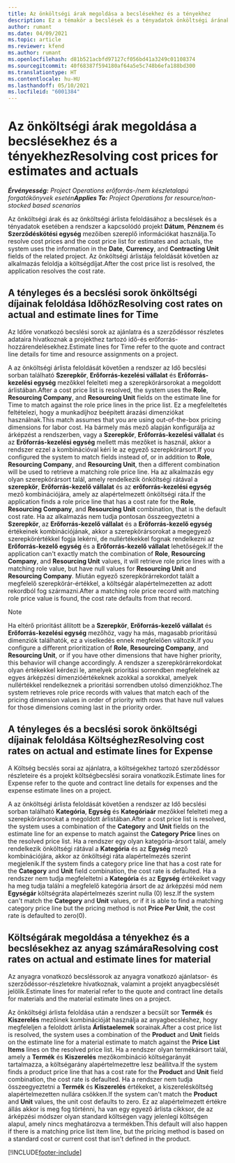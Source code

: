 ```yaml
---
title: Az önköltségi árak megoldása a becslésekhez és a tényekhez
description: Ez a témakör a becslések és a tényadatok önköltségi árának feloldásával kapcsolatban tartalmaz tájékoztatást.
author: rumant
ms.date: 04/09/2021
ms.topic: article
ms.reviewer: kfend
ms.author: rumant
ms.openlocfilehash: d81b521acbfd97127cf056bd41a3249c01108374
ms.sourcegitcommit: 40f68387f594180af64a5e5c748b6efa188bd300
ms.translationtype: HT
ms.contentlocale: hu-HU
ms.lasthandoff: 05/10/2021
ms.locfileid: "6001384"
---
```

# <a name="resolving-cost-prices-for-estimates-and-actuals"></a><span data-ttu-id="12936-103">Az önköltségi árak megoldása a becslésekhez és a tényekhez</span><span class="sxs-lookup"><span data-stu-id="12936-103">Resolving cost prices for estimates and actuals</span></span>

<span data-ttu-id="12936-104">_**Érvényesség:** Project Operations erőforrás-/nem készletalapú forgatókönyvek esetén_</span><span class="sxs-lookup"><span data-stu-id="12936-104">_**Applies To:** Project Operations for resource/non-stocked based scenarios_</span></span>

<span data-ttu-id="12936-105">Az önköltségi árak és az önköltségi árlista feloldásához a becslések és a tényadatok esetében a rendszer a kapcsolódó projekt **Dátum**, **Pénznem** és **Szerződéskötési egység** mezőiben szereplő információkat használja.</span><span class="sxs-lookup"><span data-stu-id="12936-105">To resolve cost prices and the cost price list for estimates and actuals, the system uses the information in the **Date**, **Currency**, and **Contracting Unit** fields of the related project.</span></span> <span data-ttu-id="12936-106">Az önköltségi árlistája feloldását követően az alkalmazás feloldja a költségdíjat.</span><span class="sxs-lookup"><span data-stu-id="12936-106">After the cost price list is resolved, the application resolves the cost rate.</span></span>

## <a name="resolving-cost-rates-on-actual-and-estimate-lines-for-time"></a><span data-ttu-id="12936-107">A tényleges és a becslési sorok önköltségi díjainak feloldása Időhöz</span><span class="sxs-lookup"><span data-stu-id="12936-107">Resolving cost rates on actual and estimate lines for Time</span></span>

<span data-ttu-id="12936-108">Az Időre vonatkozó becslési sorok az ajánlatra és a szerződéssor részletes adataira hivatkoznak a projekthez tartozó idő-és erőforrás-hozzárendelésekhez.</span><span class="sxs-lookup"><span data-stu-id="12936-108">Estimate lines for Time refer to the quote and contract line details for time and resource assignments on a project.</span></span>

<span data-ttu-id="12936-109">A az önköltségi árlista feloldását követően a rendszer az Idő becslési sorban található **Szerepkör**, **Erőforrás-kezelési vállalat** és **Erőforrás-kezelési egység** mezőkkel felelteti meg a szerepkörársorokat a megoldott árlistában.</span><span class="sxs-lookup"><span data-stu-id="12936-109">After a cost price list is resolved, the system uses the **Role**, **Resourcing Company**, and **Resourcing Unit** fields on the estimate line for Time to match against the role price lines in the price list.</span></span> <span data-ttu-id="12936-110">Ez a megfeleltetés feltételezi, hogy a munkadíjhoz beépített árazási dimenziókat használnak.</span><span class="sxs-lookup"><span data-stu-id="12936-110">This match assumes that you are using out-of-the-box pricing dimensions for labor cost.</span></span> <span data-ttu-id="12936-111">Ha bármely más mező alapján konfigurálja az árképzést a rendszerben, vagy a **Szerepkör**, **Erőforrás-kezelési vállalat** és az **Erőforrás-kezelési egység** mellett más mezőket is használ, akkor a rendszer ezzel a kombinációval kéri le az egyező szerepkörársort.</span><span class="sxs-lookup"><span data-stu-id="12936-111">If you configured the system to match fields instead of, or in addition to **Role**, **Resourcing Company**, and **Resourcing Unit**, then a different combination will be used to retrieve a matching role price line.</span></span> <span data-ttu-id="12936-112">Ha az alkalmazás egy olyan szerepkörársort talál, amely rendelkezik önköltségi rátával a **szerepkör**, **Erőforrás-kezelő vállalat** és az **erőforrás-kezelési egység** mező kombinációjára, amely az alapértelmezett önköltségi ráta.</span><span class="sxs-lookup"><span data-stu-id="12936-112">If the application finds a role price line that has a cost rate for the **Role**, **Resourcing Company**, and **Resourcing Unit** combination, that is the default cost rate.</span></span> <span data-ttu-id="12936-113">Ha az alkalmazás nem tudja pontosan összeegyeztetni a **Szerepkör**, az **Erőforrás-kezelő vállalat** és a **Erőforrás-kezelő egység** értékeinek kombinációjának, akkor a szerepkörársorokat a megegyező szerepkörértékkel fogja lekérni, de nullértékekkel fognak rendelkezni az **Erőforrás-kezelő egység** és a **Erőforrás-kezelő vállalat** lehetőségek.</span><span class="sxs-lookup"><span data-stu-id="12936-113">If the application can't exactly match the combination of **Role**, **Resourcing Company**, and **Resourcing Unit** values, it will retrieve role price lines with a matching role value, but have null values for **Resourcing Unit** and **Resourcing Company**.</span></span> <span data-ttu-id="12936-114">Miután egyező szerepkörárrekordot talált a megfelelő szerepkörár-értékkel, a költségár alapértelmezetten az adott rekordból fog származni.</span><span class="sxs-lookup"><span data-stu-id="12936-114">After a matching role price record with matching role price value is found, the cost rate defaults from that record.</span></span> 

> [!NOTE]
> <span data-ttu-id="12936-115">Ha eltérő prioritást állított be a **Szerepkör**, **Erőforrás-kezelő vállalat** és **Erőforrás-kezelési egység** mezőhöz, vagy ha más, magasabb prioritású dimenziók találhatók, ez a viselkedés ennek megfelelően változik.</span><span class="sxs-lookup"><span data-stu-id="12936-115">If you configure a different prioritization of **Role**, **Resourcing Company**, and **Resourcing Unit**, or if you have other dimensions that have higher priority, this behavior will change accordingly.</span></span> <span data-ttu-id="12936-116">A rendszer a szerepkörárrekordokat olyan értékekkel kérdezi le, amelyek prioritási sorrendben megfelelnek az egyes árképzési dimenzióértékeknek azokkal a sorokkal, amelyek nullértékkel rendelkeznek a prioritási sorrendben utolsó dimenziókhoz.</span><span class="sxs-lookup"><span data-stu-id="12936-116">The system retrieves role price records with values that match each of the pricing dimension values in order of priority with rows that have null values for those dimensions coming last in the priority order.</span></span>

## <a name="resolving-cost-rates-on-actual-and-estimate-lines-for-expense"></a><span data-ttu-id="12936-117">A tényleges és a becslési sorok önköltségi díjainak feloldása Költséghez</span><span class="sxs-lookup"><span data-stu-id="12936-117">Resolving cost rates on actual and estimate lines for Expense</span></span>

<span data-ttu-id="12936-118">A Költség becslés sorai az ajánlatra, a költségekhez tartozó szerződéssor részleteire és a projekt költségbecslési soraira vonatkozik.</span><span class="sxs-lookup"><span data-stu-id="12936-118">Estimate lines for Expense refer to the quote and contract line details for expenses and the expense estimate lines on a project.</span></span>

<span data-ttu-id="12936-119">A az önköltségi árlista feloldását követően a rendszer az Idő becslési sorban található **Kategória**, **Egység** és **Kategóriaár** mezőkkel felelteti meg a szerepkörársorokat a megoldott árlistában.</span><span class="sxs-lookup"><span data-stu-id="12936-119">After a cost price list is resolved, the system uses a combination of the **Category** and **Unit** fields on the estimate line for an expense to match against the **Category Price** lines on the resolved price list.</span></span> <span data-ttu-id="12936-120">Ha a rendszer egy olyan kategória-ársort talál, amely rendelkezik önköltségi rátával a **Kategória** és az **Egység** mező kombinációjára, akkor az önköltségi ráta alapértelmezés szerint megjelenik.</span><span class="sxs-lookup"><span data-stu-id="12936-120">If the system finds a category price line that has a cost rate for the **Category** and **Unit** field combination, the cost rate is defaulted.</span></span> <span data-ttu-id="12936-121">Ha a rendszer nem tudja megfeleltetni a **Kategória** és az **Egység** értékeiket vagy ha meg tudja találni a megfelelő kategória ársort de az árképzési mód nem **Egységár** költségráta alapértelmezés szerint nulla (0) lesz.</span><span class="sxs-lookup"><span data-stu-id="12936-121">If the system can't match the **Category** and **Unit** values, or if it is able to find a matching category price line but the pricing method is not **Price Per Unit**, the cost rate is defaulted to zero(0).</span></span>

## <a name="resolving-cost-rates-on-actual-and-estimate-lines-for-material"></a><span data-ttu-id="12936-122">Költségárak megoldása a tényekhez és a becslésekhez az anyag számára</span><span class="sxs-lookup"><span data-stu-id="12936-122">Resolving cost rates on actual and estimate lines for material</span></span>

<span data-ttu-id="12936-123">Az anyagra vonatkozó becsléssorok az anyagra vonatkozó ajánlatsor- és szerződéssor-részletekre hivatkoznak, valamint a projekt anyagbecslését jelölik.</span><span class="sxs-lookup"><span data-stu-id="12936-123">Estimate lines for material refer to the quote and contract line details for materials and the material estimate lines on a project.</span></span>

<span data-ttu-id="12936-124">Az önköltségi árlista feloldása után a rendszer a becsült sor **Termék** és **Kiszerelés** mezőinek kombinációját használja az anyagbecsléshez, hogy megfeleljen a feloldott árlista **Árlistaelemek** sorainak.</span><span class="sxs-lookup"><span data-stu-id="12936-124">After a cost price list is resolved, the system uses a combination of the **Product** and **Unit** fields on the estimate line for a material estimate to match against the **Price List Items** lines on the resolved price list.</span></span> <span data-ttu-id="12936-125">Ha a rendszer olyan termékársort talál, amely a **Termék** és **Kiszerelés** mezőkombináció költségarányát tartalmazza, a költségarány alapértelmezettre lesz beállítva.</span><span class="sxs-lookup"><span data-stu-id="12936-125">If the system finds a product price line that has a cost rate for the **Product** and **Unit** field combination, the cost rate is defaulted.</span></span> <span data-ttu-id="12936-126">Ha a rendszer nem tudja összeegyeztetni a **Termék** és **Kiszerelés** értékeket, a kiszerelésköltség alapértelmezetten nullára csökken.</span><span class="sxs-lookup"><span data-stu-id="12936-126">If the system can't match the **Product** and **Unit** values, the unit cost defaults to zero.</span></span> <span data-ttu-id="12936-127">Ez az alapértelmezett értékre állás akkor is meg fog történni, ha van egy egyező árlista cikksor, de az árképzési módszer olyan standard költségen vagy jelenlegi költségen alapul, amely nincs meghatározva a termékben.</span><span class="sxs-lookup"><span data-stu-id="12936-127">This default will also happen if there is a matching price list item line, but the pricing method is based on a standard cost or current cost that isn't defined in the product.</span></span>

[!INCLUDE[footer-include](../includes/footer-banner.md)]
